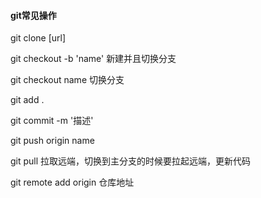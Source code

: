 #### git常见操作

git clone [url]

git checkout -b 'name'  新建并且切换分支

git checkout name 切换分支

git add . 

git commit -m '描述'

git push origin name

git pull 拉取远端，切换到主分支的时候要拉起远端，更新代码



git remote add origin 仓库地址